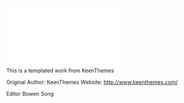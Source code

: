 
 ![Alt text](CV.pdf?raw=true "Presume")



This is a templated work from KeenThemes

Original Author: 		KeenThemes
Website: 		http://www.keenthemes.com/


Editor Bowen Song
